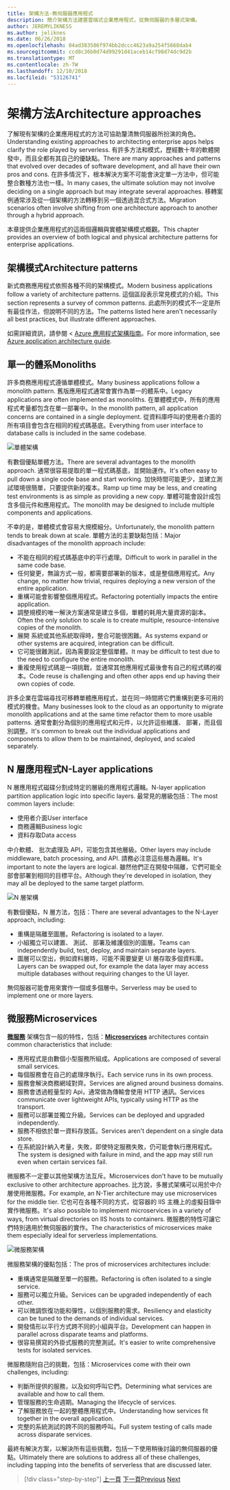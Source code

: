 ```yaml
---
title: 架構方法-無伺服器應用程式
description: 簡介架構方法建置雲端式企業應用程式，從無伺服器的多層式架構。
author: JEREMYLIKNESS
ms.author: jeliknes
ms.date: 06/26/2018
ms.openlocfilehash: 04ad383586f974bb2dccc4623a9a254f5668dab4
ms.sourcegitcommit: ccd8c36b0d74d99291d41aceb14cf98d74dc9d2b
ms.translationtype: MT
ms.contentlocale: zh-TW
ms.lasthandoff: 12/10/2018
ms.locfileid: "53126741"
---
```

# <a name="architecture-approaches"></a><span data-ttu-id="e0404-103">架構方法</span><span class="sxs-lookup"><span data-stu-id="e0404-103">Architecture approaches</span></span>

<span data-ttu-id="e0404-104">了解現有架構的企業應用程式的方法可協助釐清無伺服器所扮演的角色。</span><span class="sxs-lookup"><span data-stu-id="e0404-104">Understanding existing approaches to architecting enterprise apps helps clarify the role played by serverless.</span></span> <span data-ttu-id="e0404-105">有許多方法和模式，歷經數十年的軟體開發中，而且全都有其自己的優缺點。</span><span class="sxs-lookup"><span data-stu-id="e0404-105">There are many approaches and patterns that evolved over decades of software development, and all have their own pros and cons.</span></span> <span data-ttu-id="e0404-106">在許多情況下，根本解決方案不可能會決定單一方法中，但可能整合數種方法也一樣。</span><span class="sxs-lookup"><span data-stu-id="e0404-106">In many cases, the ultimate solution may not involve deciding on a single approach but may integrate several approaches.</span></span> <span data-ttu-id="e0404-107">移轉案例通常涉及從一個架構的方法轉移到另一個透過混合式方法。</span><span class="sxs-lookup"><span data-stu-id="e0404-107">Migration scenarios often involve shifting from one architecture approach to another through a hybrid approach.</span></span>

<span data-ttu-id="e0404-108">本章提供企業應用程式的這兩個邏輯與實體架構模式概觀。</span><span class="sxs-lookup"><span data-stu-id="e0404-108">This chapter provides an overview of both logical and physical architecture patterns for enterprise applications.</span></span>

## <a name="architecture-patterns"></a><span data-ttu-id="e0404-109">架構模式</span><span class="sxs-lookup"><span data-stu-id="e0404-109">Architecture patterns</span></span>

<span data-ttu-id="e0404-110">新式商務應用程式依照各種不同的架構模式。</span><span class="sxs-lookup"><span data-stu-id="e0404-110">Modern business applications follow a variety of architecture patterns.</span></span> <span data-ttu-id="e0404-111">這個區段表示常見模式的介紹。</span><span class="sxs-lookup"><span data-stu-id="e0404-111">This section represents a survey of common patterns.</span></span> <span data-ttu-id="e0404-112">此處所列的模式不一定是所有最佳作法，但說明不同的方法。</span><span class="sxs-lookup"><span data-stu-id="e0404-112">The patterns listed here aren't necessarily all best practices, but illustrate different approaches.</span></span>

<span data-ttu-id="e0404-113">如需詳細資訊，請參閱 < [Azure 應用程式架構指南](https://docs.microsoft.com/azure/architecture/guide/)。</span><span class="sxs-lookup"><span data-stu-id="e0404-113">For more information, see [Azure application architecture guide](https://docs.microsoft.com/azure/architecture/guide/).</span></span>

## <a name="monoliths"></a><span data-ttu-id="e0404-114">單一的體系</span><span class="sxs-lookup"><span data-stu-id="e0404-114">Monoliths</span></span>

<span data-ttu-id="e0404-115">許多商務應用程式遵循單體模式。</span><span class="sxs-lookup"><span data-stu-id="e0404-115">Many business applications follow a monolith pattern.</span></span> <span data-ttu-id="e0404-116">舊版應用程式通常會實作為單一的體系中。</span><span class="sxs-lookup"><span data-stu-id="e0404-116">Legacy applications are often implemented as monoliths.</span></span> <span data-ttu-id="e0404-117">在單體模式中，所有的應用程式考量都包含在單一部署中。</span><span class="sxs-lookup"><span data-stu-id="e0404-117">In the monolith pattern, all application concerns are contained in a single deployment.</span></span> <span data-ttu-id="e0404-118">從資料庫呼叫的使用者介面的所有項目會包含在相同的程式碼基底。</span><span class="sxs-lookup"><span data-stu-id="e0404-118">Everything from user interface to database calls is included in the same codebase.</span></span>

![單體架構](./media/monolith-architecture.png)

<span data-ttu-id="e0404-120">有數個優點單體方法。</span><span class="sxs-lookup"><span data-stu-id="e0404-120">There are several advantages to the monolith approach.</span></span> <span data-ttu-id="e0404-121">通常很容易提取的單一程式碼基底，並開始運作。</span><span class="sxs-lookup"><span data-stu-id="e0404-121">It's often easy to pull down a single code base and start working.</span></span> <span data-ttu-id="e0404-122">加快時間可能更少，並建立測試環境很簡單，只要提供新的複本。</span><span class="sxs-lookup"><span data-stu-id="e0404-122">Ramp up time may be less, and creating test environments is as simple as providing a new copy.</span></span> <span data-ttu-id="e0404-123">單體可能會設計成包含多個元件和應用程式。</span><span class="sxs-lookup"><span data-stu-id="e0404-123">The monolith may be designed to include multiple components and applications.</span></span>

<span data-ttu-id="e0404-124">不幸的是，單體模式會容易大規模細分。</span><span class="sxs-lookup"><span data-stu-id="e0404-124">Unfortunately, the monolith pattern tends to break down at scale.</span></span> <span data-ttu-id="e0404-125">單體方法的主要缺點包括：</span><span class="sxs-lookup"><span data-stu-id="e0404-125">Major disadvantages of the monolith approach include:</span></span>

* <span data-ttu-id="e0404-126">不能在相同的程式碼基底中的平行處理。</span><span class="sxs-lookup"><span data-stu-id="e0404-126">Difficult to work in parallel in the same code base.</span></span>
* <span data-ttu-id="e0404-127">任何變更，無論方式一般，都需要部署新的版本，或是整個應用程式。</span><span class="sxs-lookup"><span data-stu-id="e0404-127">Any change, no matter how trivial, requires deploying a new version of the entire application.</span></span>
* <span data-ttu-id="e0404-128">重構可能會影響整個應用程式。</span><span class="sxs-lookup"><span data-stu-id="e0404-128">Refactoring potentially impacts the entire application.</span></span>
* <span data-ttu-id="e0404-129">調整規模的唯一解決方案通常是建立多個，單體的耗用大量資源的副本。</span><span class="sxs-lookup"><span data-stu-id="e0404-129">Often the only solution to scale is to create multiple, resource-intensive copies of the monolith.</span></span>
* <span data-ttu-id="e0404-130">展開 系統或其他系統取得時，整合可能很困難。</span><span class="sxs-lookup"><span data-stu-id="e0404-130">As systems expand or other systems are acquired, integration can be difficult.</span></span>
* <span data-ttu-id="e0404-131">它可能很難測試，因為需要設定整個單體。</span><span class="sxs-lookup"><span data-stu-id="e0404-131">It may be difficult to test due to the need to configure the entire monolith.</span></span>
* <span data-ttu-id="e0404-132">重複使用程式碼是一項挑戰，並通常其他應用程式最後會有自己的程式碼的複本。</span><span class="sxs-lookup"><span data-stu-id="e0404-132">Code reuse is challenging and often other apps end up having their own copies of code.</span></span>

<span data-ttu-id="e0404-133">許多企業在雲端尋找可移轉單體應用程式，並在同一時間將它們重構到更多可用的模式的機會。</span><span class="sxs-lookup"><span data-stu-id="e0404-133">Many businesses look to the cloud as an opportunity to migrate monolith applications and at the same time refactor them to more usable patterns.</span></span> <span data-ttu-id="e0404-134">通常會劃分為個別的應用程式和元件，以允許這些維護、 部署，而且個別調整。</span><span class="sxs-lookup"><span data-stu-id="e0404-134">It's common to break out the individual applications and components to allow them to be maintained, deployed, and scaled separately.</span></span>

## <a name="n-layer-applications"></a><span data-ttu-id="e0404-135">N 層應用程式</span><span class="sxs-lookup"><span data-stu-id="e0404-135">N-Layer applications</span></span>

<span data-ttu-id="e0404-136">N 層應用程式磁碟分割成特定的層級的應用程式邏輯。</span><span class="sxs-lookup"><span data-stu-id="e0404-136">N-layer application partition application logic into specific layers.</span></span> <span data-ttu-id="e0404-137">最常見的層級包括：</span><span class="sxs-lookup"><span data-stu-id="e0404-137">The most common layers include:</span></span>

* <span data-ttu-id="e0404-138">使用者介面</span><span class="sxs-lookup"><span data-stu-id="e0404-138">User interface</span></span>
* <span data-ttu-id="e0404-139">商務邏輯</span><span class="sxs-lookup"><span data-stu-id="e0404-139">Business logic</span></span>
* <span data-ttu-id="e0404-140">資料存取</span><span class="sxs-lookup"><span data-stu-id="e0404-140">Data access</span></span>

<span data-ttu-id="e0404-141">中介軟體、 批次處理及 API，可能包含其他層級。</span><span class="sxs-lookup"><span data-stu-id="e0404-141">Other layers may include middleware, batch processing, and API.</span></span> <span data-ttu-id="e0404-142">請務必注意這些層為邏輯。</span><span class="sxs-lookup"><span data-stu-id="e0404-142">It's important to note the layers are logical.</span></span> <span data-ttu-id="e0404-143">雖然他們正在開發中隔離，它們可能全部會部署到相同的目標平台。</span><span class="sxs-lookup"><span data-stu-id="e0404-143">Although they're developed in isolation, they may all be deployed to the same target platform.</span></span>

![N 層架構](./media/n-layer-architecture.png)

<span data-ttu-id="e0404-145">有數個優點，N 層方法，包括：</span><span class="sxs-lookup"><span data-stu-id="e0404-145">There are several advantages to the N-Layer approach, including:</span></span>

* <span data-ttu-id="e0404-146">重構是隔離至圖層。</span><span class="sxs-lookup"><span data-stu-id="e0404-146">Refactoring is isolated to a layer.</span></span>
* <span data-ttu-id="e0404-147">小組獨立可以建置、 測試、 部署及維護個別的圖層。</span><span class="sxs-lookup"><span data-stu-id="e0404-147">Teams can independently build, test, deploy, and maintain separate layers.</span></span>
* <span data-ttu-id="e0404-148">圖層可以空出，例如資料層時，可能不需要變更 UI 層存取多個資料庫。</span><span class="sxs-lookup"><span data-stu-id="e0404-148">Layers can be swapped out, for example the data layer may access multiple databases without requiring changes to the UI layer.</span></span>

<span data-ttu-id="e0404-149">無伺服器可能會用來實作一個或多個層中。</span><span class="sxs-lookup"><span data-stu-id="e0404-149">Serverless may be used to implement one or more layers.</span></span>

## <a name="microservices"></a><span data-ttu-id="e0404-150">微服務</span><span class="sxs-lookup"><span data-stu-id="e0404-150">Microservices</span></span>

<span data-ttu-id="e0404-151">**[微服務](https://docs.microsoft.com/azure/architecture/guide/architecture-styles/microservices)** 架構包含一般的特性，包括：</span><span class="sxs-lookup"><span data-stu-id="e0404-151">**[Microservices](https://docs.microsoft.com/azure/architecture/guide/architecture-styles/microservices)** architectures contain common characteristics that include:</span></span>

* <span data-ttu-id="e0404-152">應用程式是由數個小型服務所組成。</span><span class="sxs-lookup"><span data-stu-id="e0404-152">Applications are composed of several small services.</span></span>
* <span data-ttu-id="e0404-153">每個服務會在自己的處理序執行。</span><span class="sxs-lookup"><span data-stu-id="e0404-153">Each service runs in its own process.</span></span>
* <span data-ttu-id="e0404-154">服務會解決商務網域對齊。</span><span class="sxs-lookup"><span data-stu-id="e0404-154">Services are aligned around business domains.</span></span>
* <span data-ttu-id="e0404-155">服務會透過輕量型的 Api，通常做為傳輸會使用 HTTP 通訊。</span><span class="sxs-lookup"><span data-stu-id="e0404-155">Services communicate over lightweight APIs, typically using HTTP as the transport.</span></span>
* <span data-ttu-id="e0404-156">服務可以部署並獨立升級。</span><span class="sxs-lookup"><span data-stu-id="e0404-156">Services can be deployed and upgraded independently.</span></span>
* <span data-ttu-id="e0404-157">服務不相依於單一資料存放區。</span><span class="sxs-lookup"><span data-stu-id="e0404-157">Services aren't dependent on a single data store.</span></span>
* <span data-ttu-id="e0404-158">在系統設計納入考量，失敗，即使特定服務失敗，仍可能會執行應用程式。</span><span class="sxs-lookup"><span data-stu-id="e0404-158">The system is designed with failure in mind, and the app may still run even when certain services fail.</span></span>

<span data-ttu-id="e0404-159">微服務不一定要以其他架構方法互斥。</span><span class="sxs-lookup"><span data-stu-id="e0404-159">Microservices don't have to be mutually exclusive to other architecture approaches.</span></span> <span data-ttu-id="e0404-160">比方說，多層式架構可以用於中介層使用微服務。</span><span class="sxs-lookup"><span data-stu-id="e0404-160">For example, an N-Tier architecture may use microservices for the middle tier.</span></span> <span data-ttu-id="e0404-161">它也可在各種不同的方式，從容器的 IIS 主機上的虛擬目錄中實作微服務。</span><span class="sxs-lookup"><span data-stu-id="e0404-161">It's also possible to implement microservices in a variety of ways, from virtual directories on IIS hosts to containers.</span></span> <span data-ttu-id="e0404-162">微服務的特性可讓它們特別適用於無伺服器的實作。</span><span class="sxs-lookup"><span data-stu-id="e0404-162">The characteristics of microservices make them especially ideal for serverless implementations.</span></span>

![微服務架構](./media/microservices-architecture.png)

<span data-ttu-id="e0404-164">微服務架構的優點包括：</span><span class="sxs-lookup"><span data-stu-id="e0404-164">The pros of microservices architectures include:</span></span>

* <span data-ttu-id="e0404-165">重構通常是隔離至單一的服務。</span><span class="sxs-lookup"><span data-stu-id="e0404-165">Refactoring is often isolated to a single service.</span></span>
* <span data-ttu-id="e0404-166">服務可以獨立升級。</span><span class="sxs-lookup"><span data-stu-id="e0404-166">Services can be upgraded independently of each other.</span></span>
* <span data-ttu-id="e0404-167">可以微調恢復功能和彈性，以個別服務的需求。</span><span class="sxs-lookup"><span data-stu-id="e0404-167">Resiliency and elasticity can be tuned to the demands of individual services.</span></span>
* <span data-ttu-id="e0404-168">開發情形以平行方式跨不同的小組與平台。</span><span class="sxs-lookup"><span data-stu-id="e0404-168">Development can happen in parallel across disparate teams and platforms.</span></span>
* <span data-ttu-id="e0404-169">很容易撰寫的外掛式服務的完整測試。</span><span class="sxs-lookup"><span data-stu-id="e0404-169">It's easier to write comprehensive tests for isolated services.</span></span>

<span data-ttu-id="e0404-170">微服務隨附自己的挑戰，包括：</span><span class="sxs-lookup"><span data-stu-id="e0404-170">Microservices come with their own challenges, including:</span></span>

* <span data-ttu-id="e0404-171">判斷所提供的服務，以及如何呼叫它們。</span><span class="sxs-lookup"><span data-stu-id="e0404-171">Determining what services are available and how to call them.</span></span>
* <span data-ttu-id="e0404-172">管理服務的生命週期。</span><span class="sxs-lookup"><span data-stu-id="e0404-172">Managing the lifecycle of services.</span></span>
* <span data-ttu-id="e0404-173">了解服務放在一起的整體應用程式中。</span><span class="sxs-lookup"><span data-stu-id="e0404-173">Understanding how services fit together in the overall application.</span></span>
* <span data-ttu-id="e0404-174">完整的系統測試的跨不同的服務呼叫。</span><span class="sxs-lookup"><span data-stu-id="e0404-174">Full system testing of calls made across disparate services.</span></span>

<span data-ttu-id="e0404-175">最終有解決方案，以解決所有這些挑戰，包括一下使用稍後討論的無伺服器的優點。</span><span class="sxs-lookup"><span data-stu-id="e0404-175">Ultimately there are solutions to address all of these challenges, including tapping into the benefits of serverless that are discussed later.</span></span>

>[!div class="step-by-step"]
><span data-ttu-id="e0404-176">[上一頁](index.md)
>[下一頁](architecture-deployment-approaches.md)</span><span class="sxs-lookup"><span data-stu-id="e0404-176">[Previous](index.md)
[Next](architecture-deployment-approaches.md)</span></span>